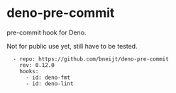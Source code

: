 # deno-pre-commit

pre-commit hook for Deno.

Not for public use yet, still have to be tested.

```
  - repo: https://github.com/bneijt/deno-pre-commit
    rev: 0.12.0
    hooks:
      - id: deno-fmt
      - id: deno-lint
```
